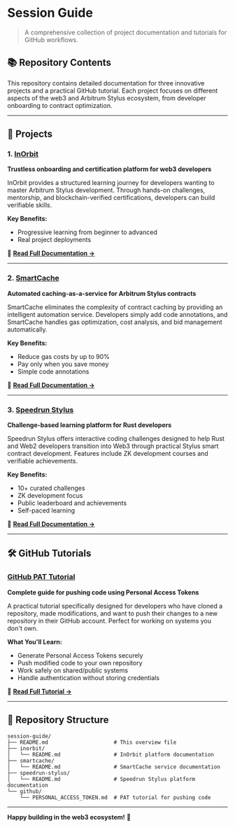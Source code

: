 # Session Guide

> A comprehensive collection of project documentation and tutorials for GitHub workflows.

## 📚 Repository Contents

This repository contains detailed documentation for three innovative projects and a practical GitHub tutorial. Each project focuses on different aspects of the web3 and Arbitrum Stylus ecosystem, from developer onboarding to contract optimization.

---

## 🚀 Projects

### 1. [InOrbit](./inorbit/)

**Trustless onboarding and certification platform for web3 developers**

InOrbit provides a structured learning journey for developers wanting to master Arbitrum Stylus development. Through hands-on challenges, mentorship, and blockchain-verified certifications, developers can build verifiable skills.

**Key Benefits:**

- Progressive learning from beginner to advanced
- Real project deployments

📖 **[Read Full Documentation →](./inorbit/README.md)**

---

### 2. [SmartCache](./smartcache/)

**Automated caching-as-a-service for Arbitrum Stylus contracts**

SmartCache eliminates the complexity of contract caching by providing an intelligent automation service. Developers simply add code annotations, and SmartCache handles gas optimization, cost analysis, and bid management automatically.

**Key Benefits:**

- Reduce gas costs by up to 90%
- Pay only when you save money
- Simple code annotations

📖 **[Read Full Documentation →](./smartcache/README.md)**

---

### 3. [Speedrun Stylus](./speedrun-stylus/)

**Challenge-based learning platform for Rust developers**

Speedrun Stylus offers interactive coding challenges designed to help Rust and Web2 developers transition into Web3 through practical Stylus smart contract development. Features include ZK development courses and verifiable achievements.

**Key Benefits:**

- 10+ curated challenges
- ZK development focus
- Public leaderboard and achievements
- Self-paced learning

📖 **[Read Full Documentation →](./speedrun-stylus/README.md)**

---

## 🛠️ GitHub Tutorials

### [GitHub PAT Tutorial](./github/)

**Complete guide for pushing code using Personal Access Tokens**

A practical tutorial specifically designed for developers who have cloned a repository, made modifications, and want to push their changes to a new repository in their GitHub account. Perfect for working on systems you don't own.

**What You'll Learn:**

- Generate Personal Access Tokens securely
- Push modified code to your own repository
- Work safely on shared/public systems
- Handle authentication without storing credentials

📖 **[Read Full Tutorial →](./github/PERSONAL_ACCESS_TOKEN.md)**

---

## 📁 Repository Structure

```
session-guide/
├── README.md                     # This overview file
├── inorbit/
│   └── README.md                 # InOrbit platform documentation
├── smartcache/
│   └── README.md                 # SmartCache service documentation
├── speedrun-stylus/
│   └── README.md                 # Speedrun Stylus platform documentation
└── github/
    └── PERSONAL_ACCESS_TOKEN.md  # PAT tutorial for pushing code
```

---

**Happy building in the web3 ecosystem!** 🎉
